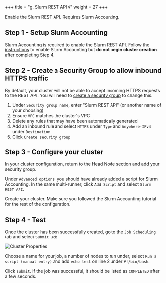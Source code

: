 +++
title = "g. Slurm REST API 🌀"
weight = 27
+++

Enable the Slurm REST API. Requires Slurm Accounting.

## Step 1 - Setup Slurm Accounting

Slurm Accounting is required to enable the Slurm REST API. Follow the [instructions](https://pcluster.cloud/02-tutorials/02-slurm-accounting.html) to enable Slurm Accounting but **do not begin cluster creation** after completing Step 4.

## Step 2 - Create a Security Group to allow inbound HTTPS traffic

By default, your cluster will not be able to accept incoming HTTPS requests to the REST API. You will need to [create a security group](https://console.aws.amazon.com/ec2/v2/home?#CreateSecurityGroup:) to change this.

1. Under `Security group name`, enter "Slurm REST API" (or another name of your choosing)
2. Ensure `VPC` matches the cluster's VPC
3. Delete any rules that may have been automatically generated
4. Add an inbound rule and select `HTTPS` under `Type` and `Anywhere-IPv4` under `Destination`
5. Click `Create security group`

## Step 3 - Configure your cluster

In your cluster configuration, return to the Head Node section and add your security group. 

Under `Advanced options`, you should have already added a script for Slurm Accounting. In the same multi-runner, click `Add Script` and select `Slurm REST API`.

Create your cluster. Make sure you followed the Slurm Accounting tutorial for the rest of the configuration.

## Step 4 - Test

Once the cluster has been successfully created, go to the `Job Scheduling` tab and select `Submit Job`

![Cluster Properties](accounting/submit-job.png)

Choose a name for your job, a number of nodes to run under, select `Run a script (manual entry)` and add `echo test` on line 2 under `#!/bin/bash`.

Click `submit`. If the job was successful, it should be listed as `COMPLETED` after a few seconds.
